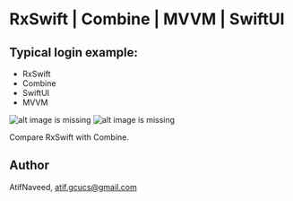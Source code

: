 # RxSwift | Combine | MVVM | SwiftUI
## Typical login example:
- RxSwift
- Combine
- SwiftUI
- MVVM


![alt image is missing](https://res.cloudinary.com/atifcloud/image/upload/c_scale,h_700/v1565168130/1_pd35qg.png)
![alt image is missing](https://res.cloudinary.com/atifcloud/image/upload/c_scale,h_700/v1565168133/2_pxxgqi.png)


Compare RxSwift with Combine.

## Author
AtifNaveed, atif.gcucs@gmail.com
